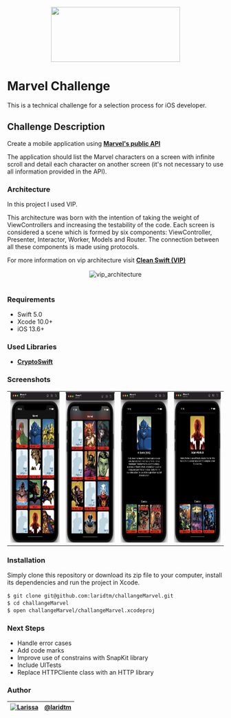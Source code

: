 <p align="center">
  <img src="docs/logo_marvel.png" align="center" height="128px" width="300px">
</p>

# Marvel Challenge

This is a technical challenge for a selection process for iOS developer.

## Challenge Description

Create a mobile application using [**Marvel's public API**](https://developer.marvel.com)

The application should list the Marvel characters on a screen with
infinite scroll and detail each character on another screen (it's not necessary to
use all information provided in the API).

### Architecture

In this project I used VIP.

This architecture was born with the intention of taking the weight of ViewControllers and increasing the testability of the code. Each screen is considered a scene which is formed by six components: ViewController, Presenter, Interactor, Worker, Models and Router. The connection between all these components is made using protocols.

For more information on vip architecture visit [**Clean Swift (VIP)**](https://medium.com/@leodegeus7/clean-swift-vip-como-organizar-melhor-nossos-códigos-f06762fc5cc2)

<p align="center">
  <img width="600" alt="vip_architecture" src="https://miro.medium.com/max/1400/0*gH_ZFdMDaAmmzKjK.png" align="center"><br /><br />
</p>

### Requirements

* Swift 5.0
* Xcode 10.0+
* iOS 13.6+

### Used Libraries

* [**CryptoSwift**](https://github.com/krzyzanowskim/CryptoSwift)

### Screenshots

<table style="width:100%">
  <tr>
    <td><img src="docs/list_1.png" alt="Marvel" width=420 height=350/></td>
    <td><img src="docs/list_2.png" alt="Marvel" width=420 height=350/></td>
    <td><img src="docs/details_1.png" alt="Marvel" width=400 height=350/></td>
    <td><img src="docs/details_2.png" alt="Marvel" width=400 height=350/></td>
  </tr>
</table>

### Installation

Simply clone this repository or download its zip file to your computer, install its dependencies and run the project in Xcode.

```bash
$ git clone git@github.com:laridtm/challangeMarvel.git
$ cd challangeMarvel
$ open challangeMarvel/challangeMarvel.xcodeproj
```

### Next Steps

* Handle error cases
* Add code marks
* Improve use of constrains with SnapKit library
* Include UITests
* Replace HTTPCliente class with an HTTP library

### Author

| [![Larissa](https://avatars.githubusercontent.com/u/55598696?v=4&s=80)](https://github.com/laridtm/) | [@laridtm](https://github.com/laridtm/) |
| ------ | ------ |
